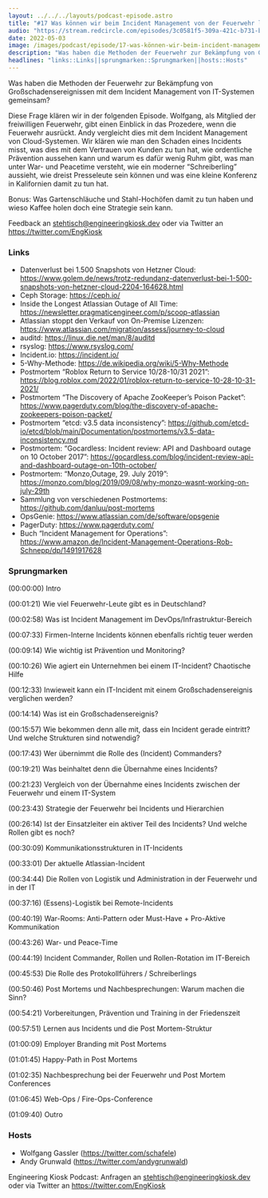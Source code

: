 ```yaml
---
layout: ../../../layouts/podcast-episode.astro
title: "#17 Was können wir beim Incident Management von der Feuerwehr lernen?"
audio: "https://stream.redcircle.com/episodes/3c0581f5-309a-421c-b731-b28b211564c7/stream.mp3"
date: 2022-05-03
image: /images/podcast/episode/17-was-können-wir-beim-incident-management-von-der-feuerwehr-lernen.jpg
description: "Was haben die Methoden der Feuerwehr zur Bekämpfung von Großschadensereignissen mit dem Incident Management von IT-Systemen ..."
headlines: "links::Links||sprungmarken::Sprungmarken||hosts::Hosts"
---
```


<p class="mb-6 text-base md:text-lg text-coolGray-500">Was haben die Methoden der Feuerwehr zur Bekämpfung von Großschadensereignissen mit dem Incident Management von IT-Systemen gemeinsam? </p><p class="mb-6 text-base md:text-lg text-coolGray-500">Diese Frage klären wir in der folgenden Episode. Wolfgang, als Mitglied der freiwilligen Feuerwehr, gibt einen Einblick in das Prozedere, wenn die Feuerwehr ausrückt. Andy vergleicht dies mit dem Incident Management von Cloud-Systemen. Wir klären wie man den Schaden eines Incidents misst, was dies mit dem Vertrauen von Kunden zu tun hat, wie ordentliche Prävention aussehen kann und warum es dafür wenig Ruhm gibt, was man unter War- und Peacetime versteht, wie ein moderner “Schreiberling” aussieht, wie dreist Presseleute sein können und was eine kleine Konferenz in Kalifornien damit zu tun hat.</p><p class="mb-6 text-base md:text-lg text-coolGray-500">Bonus: Was Gartenschläuche und Stahl-Hochöfen damit zu tun haben und wieso Kaffee holen doch eine Strategie sein kann.</p><p class="mb-6 text-base md:text-lg text-coolGray-500">Feedback an <a href="mailto:stehtisch@engineeringkiosk.dev" rel="nofollow">stehtisch@engineeringkiosk.dev</a> oder via Twitter an <a href="https://twitter.com/EngKiosk" rel="nofollow">https://twitter.com/EngKiosk</a></p><h3 class="mb-4 text-2xl md:text-3xl font-semibold text-coolGray-800" id=links>Links</h3><ul class="list-disc px-5 mb-6 md:px-5 text-base md:text-lg text-coolGray-500" style="list-style-type: disc;"><li>Datenverlust bei 1.500 Snapshots von Hetzner Cloud: <a href="https://www.golem.de/news/trotz-redundanz-datenverlust-bei-1-500-snapshots-von-hetzner-cloud-2204-164628.html" rel="nofollow">https://www.golem.de/news/trotz-redundanz-datenverlust-bei-1-500-snapshots-von-hetzner-cloud-2204-164628.html</a></li><li>Ceph Storage: <a href="https://ceph.io/" rel="nofollow">https://ceph.io/</a></li><li>Inside the Longest Atlassian Outage of All Time: <a href="https://newsletter.pragmaticengineer.com/p/scoop-atlassian" rel="nofollow">https://newsletter.pragmaticengineer.com/p/scoop-atlassian</a></li><li>Atlassian stoppt den Verkauf von On-Premise Lizenzen: <a href="https://www.atlassian.com/migration/assess/journey-to-cloud" rel="nofollow">https://www.atlassian.com/migration/assess/journey-to-cloud</a></li><li>auditd: <a href="https://linux.die.net/man/8/auditd" rel="nofollow">https://linux.die.net/man/8/auditd</a></li><li>rsyslog: <a href="https://www.rsyslog.com/" rel="nofollow">https://www.rsyslog.com/</a></li><li>Incident.io: <a href="https://incident.io/" rel="nofollow">https://incident.io/</a></li><li>5-Why-Methode: <a href="https://de.wikipedia.org/wiki/5-Why-Methode" rel="nofollow">https://de.wikipedia.org/wiki/5-Why-Methode</a></li><li>Postmortem “Roblox Return to Service 10/28-10/31 2021”: <a href="https://blog.roblox.com/2022/01/roblox-return-to-service-10-28-10-31-2021/" rel="nofollow">https://blog.roblox.com/2022/01/roblox-return-to-service-10-28-10-31-2021/</a></li><li>Postmortem “The Discovery of Apache ZooKeeper’s Poison Packet”: <a href="https://www.pagerduty.com/blog/the-discovery-of-apache-zookeepers-poison-packet/" rel="nofollow">https://www.pagerduty.com/blog/the-discovery-of-apache-zookeepers-poison-packet/</a></li><li>Postmortem “etcd: v3.5 data inconsistency”: <a href="https://github.com/etcd-io/etcd/blob/main/Documentation/postmortems/v3.5-data-inconsistency.md" rel="nofollow">https://github.com/etcd-io/etcd/blob/main/Documentation/postmortems/v3.5-data-inconsistency.md</a></li><li>Postmortem: “Gocardless: Incident review: API and Dashboard outage on 10 October 2017”: <a href="https://gocardless.com/blog/incident-review-api-and-dashboard-outage-on-10th-october/" rel="nofollow">https://gocardless.com/blog/incident-review-api-and-dashboard-outage-on-10th-october/</a></li><li>Postmortem: “Monzo,Outage, 29. July 2019”: <a href="https://monzo.com/blog/2019/09/08/why-monzo-wasnt-working-on-july-29th" rel="nofollow">https://monzo.com/blog/2019/09/08/why-monzo-wasnt-working-on-july-29th</a></li><li>Sammlung von verschiedenen Postmortems: <a href="https://github.com/danluu/post-mortems" rel="nofollow">https://github.com/danluu/post-mortems</a></li><li>OpsGenie: <a href="https://www.atlassian.com/de/software/opsgenie" rel="nofollow">https://www.atlassian.com/de/software/opsgenie</a></li><li>PagerDuty: <a href="https://www.pagerduty.com/" rel="nofollow">https://www.pagerduty.com/</a></li><li>Buch “Incident Management for Operations”: <a href="https://www.amazon.de/Incident-Management-Operations-Rob-Schnepp/dp/1491917628" rel="nofollow">https://www.amazon.de/Incident-Management-Operations-Rob-Schnepp/dp/1491917628</a></li></ul><h3 class="mb-4 text-2xl md:text-3xl font-semibold text-coolGray-800" id=sprungmarken>Sprungmarken</h3><p class="mb-6 text-base md:text-lg text-coolGray-500">(00:00:00) Intro</p><p class="mb-6 text-base md:text-lg text-coolGray-500">(00:01:21) Wie viel Feuerwehr-Leute gibt es in Deutschland?</p><p class="mb-6 text-base md:text-lg text-coolGray-500">(00:02:58) Was ist Incident Management im DevOps/Infrastruktur-Bereich</p><p class="mb-6 text-base md:text-lg text-coolGray-500">(00:07:33) Firmen-Interne Incidents können ebenfalls richtig teuer werden</p><p class="mb-6 text-base md:text-lg text-coolGray-500">(00:09:14) Wie wichtig ist Prävention und Monitoring?</p><p class="mb-6 text-base md:text-lg text-coolGray-500">(00:10:26) Wie agiert ein Unternehmen bei einem IT-Incident? Chaotische Hilfe</p><p class="mb-6 text-base md:text-lg text-coolGray-500">(00:12:33) Inwieweit kann ein IT-Incident mit einem Großschadensereignis verglichen werden?</p><p class="mb-6 text-base md:text-lg text-coolGray-500">(00:14:14) Was ist ein Großschadensereignis?</p><p class="mb-6 text-base md:text-lg text-coolGray-500">(00:15:57) Wie bekommen denn alle mit, dass ein Incident gerade eintritt? Und welche Strukturen sind notwendig?</p><p class="mb-6 text-base md:text-lg text-coolGray-500">(00:17:43) Wer übernimmt die Rolle des (Incident) Commanders?</p><p class="mb-6 text-base md:text-lg text-coolGray-500">(00:19:21) Was beinhaltet denn die Übernahme eines Incidents?</p><p class="mb-6 text-base md:text-lg text-coolGray-500">(00:21:23) Vergleich von der Übernahme eines Incidents zwischen der Feuerwehr und einem IT-System</p><p class="mb-6 text-base md:text-lg text-coolGray-500">(00:23:43) Strategie der Feuerwehr bei Incidents und Hierarchien</p><p class="mb-6 text-base md:text-lg text-coolGray-500">(00:26:14) Ist der Einsatzleiter ein aktiver Teil des Incidents? Und welche Rollen gibt es noch?</p><p class="mb-6 text-base md:text-lg text-coolGray-500">(00:30:09) Kommunikationsstrukturen in IT-Incidents</p><p class="mb-6 text-base md:text-lg text-coolGray-500">(00:33:01) Der aktuelle Atlassian-Incident</p><p class="mb-6 text-base md:text-lg text-coolGray-500">(00:34:44) Die Rollen von Logistik und Administration in der Feuerwehr und in der IT</p><p class="mb-6 text-base md:text-lg text-coolGray-500">(00:37:16) (Essens)-Logistik bei Remote-Incidents</p><p class="mb-6 text-base md:text-lg text-coolGray-500">(00:40:19) War-Rooms: Anti-Pattern oder Must-Have + Pro-Aktive Kommunikation</p><p class="mb-6 text-base md:text-lg text-coolGray-500">(00:43:26) War- und Peace-Time</p><p class="mb-6 text-base md:text-lg text-coolGray-500">(00:44:19) Incident Commander, Rollen und Rollen-Rotation im IT-Bereich</p><p class="mb-6 text-base md:text-lg text-coolGray-500">(00:45:53) Die Rolle des Protokollführers / Schreiberlings</p><p class="mb-6 text-base md:text-lg text-coolGray-500">(00:50:46) Post Mortems und Nachbesprechungen: Warum machen die Sinn?</p><p class="mb-6 text-base md:text-lg text-coolGray-500">(00:54:21) Vorbereitungen, Prävention und Training in der Friedenszeit</p><p class="mb-6 text-base md:text-lg text-coolGray-500">(00:57:51) Lernen aus Incidents und die Post Mortem-Struktur</p><p class="mb-6 text-base md:text-lg text-coolGray-500">(01:00:09) Employer Branding mit Post Mortems</p><p class="mb-6 text-base md:text-lg text-coolGray-500">(01:01:45) Happy-Path in Post Mortems</p><p class="mb-6 text-base md:text-lg text-coolGray-500">(01:02:35) Nachbesprechung bei der Feuerwehr und Post Mortem Conferences</p><p class="mb-6 text-base md:text-lg text-coolGray-500">(01:06:45) Web-Ops / Fire-Ops-Conference</p><p class="mb-6 text-base md:text-lg text-coolGray-500">(01:09:40) Outro</p><h3 class="mb-4 text-2xl md:text-3xl font-semibold text-coolGray-800" id=hosts>Hosts</h3><ul class="list-disc px-5 mb-6 md:px-5 text-base md:text-lg text-coolGray-500" style="list-style-type: disc;"><li>Wolfgang Gassler (<a href="https://twitter.com/schafele" rel="nofollow">https://twitter.com/schafele</a>)</li><li>Andy Grunwald (<a href="https://twitter.com/andygrunwald" rel="nofollow">https://twitter.com/andygrunwald</a>)</li></ul><p class="mb-6 text-base md:text-lg text-coolGray-500">Engineering Kiosk Podcast: Anfragen an <a href="http://stehtisch@engineeringkiosk.dev" rel="nofollow">stehtisch@engineeringkiosk.dev</a> oder via Twitter an <a href="https://twitter.com/EngKiosk" rel="nofollow">https://twitter.com/EngKiosk</a></p>